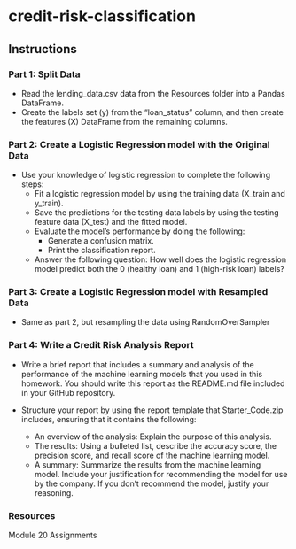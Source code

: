 # credit-risk-classification

## Instructions

### Part 1: Split Data
  * Read the lending_data.csv data from the Resources folder into a Pandas DataFrame.
  * Create the labels set (y) from the “loan_status” column, and then create the features (X) DataFrame from the remaining columns.

### Part 2: Create a Logistic Regression model with the Original Data
  * Use your knowledge of logistic regression to complete the following steps:
	* Fit a logistic regression model by using the training data (X_train and y_train).
	* Save the predictions for the testing data labels by using the testing feature data (X_test) and the fitted model.
	* Evaluate the model’s performance by doing the following:
		* Generate a confusion matrix.
		* Print the classification report.
	* Answer the following question: How well does the logistic regression model predict both the 0 (healthy loan) and 1 (high-risk loan) labels?

### Part 3: Create a Logistic Regression model with Resampled Data
  * Same as part 2, but resampling the data using RandomOverSampler

### Part 4: Write a Credit Risk Analysis Report
  * Write a brief report that includes a summary and analysis of the performance of the machine learning models that you used in this homework. You should write this report as the README.md file included in your GitHub repository.
  
  * Structure your report by using the report template that Starter_Code.zip includes, ensuring that it contains the following:
	* An overview of the analysis: Explain the purpose of this analysis.
	* The results: Using a bulleted list, describe the accuracy score, the precision score, and recall score of the machine learning model.
	* A summary: Summarize the results from the machine learning model. Include your justification for recommending the model for use by the company. If you don’t recommend the model, justify your reasoning.

### Resources
Module 20 Assignments	